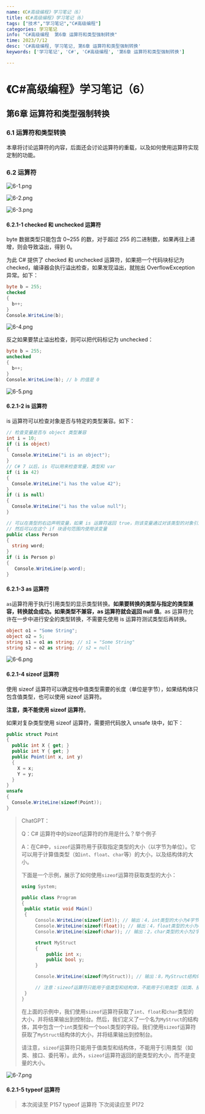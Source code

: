 ```yaml
---
name: 《C#高级编程》学习笔记（6）
title: 《C#高级编程》学习笔记（6）
tags: ["技术","学习笔记","C#高级编程"]
categories: 学习笔记
info: "C#高级编程  第6章 运算符和类型强制转换"
time: 2023/7/12
desc: 'C#高级编程, 学习笔记, 第6章 运算符和类型强制转换'
keywords: ['学习笔记', 'C#', 'C#高级编程', '第6章 运算符和类型强制转换']

---
```


#  《C#高级编程》学习笔记（6）

## 第6章 运算符和类型强制转换

### 6.1 运算符和类型转换

本章将讨论运算符的内容，后面还会讨论运算符的重载，以及如何使用运算符实现定制的功能。

### 6.2 运算符

![6-1.png](./images/6-1.png)

![6-2.png](./images/6-2.png)

![6-3.png](./images/6-3.png)

#### 6.2.1-1 checked 和 unchecked 运算符

byte 数据类型只能包含 0~255 的数，对于超过 255 的二进制数，如果再往上递增，则会导致溢出，得到 0。

为此 C# 提供了 checked 和 unchecked 运算符，如果把一个代码块标记为 checked，编译器会执行溢出检查，如果发现溢出，就抛出 OverflowException 异常。如下：

```csharp
byte b = 255;
checked
{
  b++;
}
Console.WriteLine(b);
```

![6-4.png](./images/6-4.png)

反之如果要禁止溢出检查，则可以把代码标记为 unchecked：

```csharp
byte b = 255;
unchecked
{
  b++;
}
Console.WriteLine(b); // b 的值是 0
```

![6-5.png](./images/6-5.png)

#### 6.2.1-2 is 运算符

is 运算符可以检查对象是否与特定的类型兼容。如下：

```csharp
// 检查变量是否与 object 类型兼容
int i = 10;
if (i is object)
{
  Console.WriteLine("i is an object");
}
// C# 7 以后，is 可以用来检查常量，类型和 var
if (i is 42)
{
  Console.WriteLine("i has the value 42");
}
if (i is null)
{
  Console.WriteLine("i has the value null");
}

// 可以在类型的右边声明变量，如果 is 运算符返回 true，则该变量通过对该类型的对象引用来填充
// 然后可以在这个 if 块语句范围内使用该变量
public class Person
{
  string word;
}
if (i is Person p)
{
   Console.WriteLine(p.word);
}
```

#### 6.2.1-3 as 运算符

`as`运算符用于执行引用类型的显示类型转换。**如果要转换的类型与指定的类型兼容，转换就会成功。如果类型不兼容，as 运算符就会返回 null 值**。as 运算符允许在一步中进行安全的类型转换，不需要先使用 is 运算符测试类型后再转换。

```csharp
object o1 = "Some String";
object o2 = 5;
string s1 = o1 as string; // s1 = "Some String"
string s2 = o2 as string; // s2 = null
```

![6-6.png](./images/6-6.png)

#### 6.2.1-4 sizeof 运算符

使用 sizeof 运算符可以确定栈中值类型需要的长度（单位是字节），如果结构体只包含值类型，也可以使用 sizeof 运算符。

**注意，类不能使用 sizeof 运算符**。

如果对复杂类型使用 sizeof 运算符，需要把代码放入 unsafe 块中，如下：

```csharp
public struct Point
{
  public int X { get; }
  public int Y { get; }
  public Point(int x, int y)
  {
    X = x;
    Y = y;
  }
}
unsafe
{
  Console.WriteLine(sizeof(Point));
}
```

> ChatGPT：
>
> Q：C# 运算符中的sizeof运算符的作用是什么？举个例子
>
> A：在C#中，`sizeof`运算符用于获取指定类型的大小（以字节为单位）。它可以用于计算值类型（如`int`、`float`、`char`等）的大小，以及结构体的大小。
>
> 下面是一个示例，展示了如何使用`sizeof`运算符获取类型的大小：
>
> ```csharp
> using System;
> 
> public class Program
> {
>  public static void Main()
>  {
>      Console.WriteLine(sizeof(int)); // 输出：4，int类型的大小为4字节
>      Console.WriteLine(sizeof(float)); // 输出：4，float类型的大小为4字节
>      Console.WriteLine(sizeof(char)); // 输出：2，char类型的大小为2字节
> 
>      struct MyStruct
>      {
>          public int x;
>          public bool y;
>      }
> 
>      Console.WriteLine(sizeof(MyStruct)); // 输出：8，MyStruct结构体的大小为8字节（int和bool各占4字节）
> 
>      // 注意：sizeof运算符只能用于值类型和结构体，不能用于引用类型（如类、接口、委托等）
>  }
> }
> ```
>
> 在上面的示例中，我们使用`sizeof`运算符获取了`int`、`float`和`char`类型的大小，并将结果输出到控制台。然后，我们定义了一个名为`MyStruct`的结构体，其中包含一个`int`类型和一个`bool`类型的字段。我们使用`sizeof`运算符获取了`MyStruct`结构体的大小，并将结果输出到控制台。
>
> 请注意，`sizeof`运算符只能用于值类型和结构体，不能用于引用类型（如类、接口、委托等）。此外，`sizeof`运算符返回的是类型的大小，而不是变量的大小。

![6-7.png](./images/6-7.png)

#### 6.2.1-5 typeof 运算符



> 本次阅读至 P157  typeof 运算符 下次阅读应至 P172

